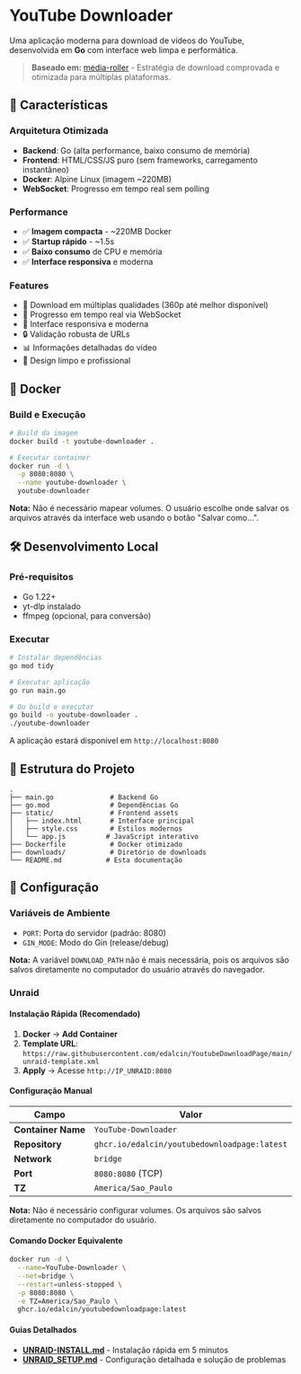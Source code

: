 # YouTube Downloader

Uma aplicação moderna para download de vídeos do YouTube, desenvolvida em **Go** com interface web limpa e performática.

> **Baseado em:** [media-roller](https://github.com/rroller/media-roller) - Estratégia de download comprovada e otimizada para múltiplas plataformas.

## 🚀 Características

### Arquitetura Otimizada
- **Backend**: Go (alta performance, baixo consumo de memória)
- **Frontend**: HTML/CSS/JS puro (sem frameworks, carregamento instantâneo)
- **Docker**: Alpine Linux (imagem ~220MB)
- **WebSocket**: Progresso em tempo real sem polling

### Performance
- ✅ **Imagem compacta** - ~220MB Docker
- ✅ **Startup rápido** - ~1.5s
- ✅ **Baixo consumo** de CPU e memória
- ✅ **Interface responsiva** e moderna

### Features
- 🎯 Download em múltiplas qualidades (360p até melhor disponível)
- 🔄 Progresso em tempo real via WebSocket
- 📱 Interface responsiva e moderna
- 🔒 Validação robusta de URLs
- 📊 Informações detalhadas do vídeo
- 🎨 Design limpo e profissional

## 🐳 Docker

### Build e Execução
```bash
# Build da imagem
docker build -t youtube-downloader .

# Executar container
docker run -d \
  -p 8080:8080 \
  --name youtube-downloader \
  youtube-downloader
```

**Nota:** Não é necessário mapear volumes. O usuário escolhe onde salvar os arquivos através da interface web usando o botão "Salvar como...".

## 🛠️ Desenvolvimento Local

### Pré-requisitos
- Go 1.22+
- yt-dlp instalado
- ffmpeg (opcional, para conversão)

### Executar
```bash
# Instalar dependências
go mod tidy

# Executar aplicação
go run main.go

# Ou build e executar
go build -o youtube-downloader .
./youtube-downloader
```

A aplicação estará disponível em `http://localhost:8080`

## 📁 Estrutura do Projeto

```
.
├── main.go              # Backend Go
├── go.mod               # Dependências Go
├── static/              # Frontend assets
│   ├── index.html       # Interface principal
│   ├── style.css        # Estilos modernos
│   └── app.js          # JavaScript interativo
├── Dockerfile           # Docker otimizado
├── downloads/           # Diretório de downloads
└── README.md           # Esta documentação
```

## 🔧 Configuração

### Variáveis de Ambiente
- `PORT`: Porta do servidor (padrão: 8080)
- `GIN_MODE`: Modo do Gin (release/debug)

**Nota:** A variável `DOWNLOAD_PATH` não é mais necessária, pois os arquivos são salvos diretamente no computador do usuário através do navegador.

### Unraid

#### Instalação Rápida (Recomendado)
1. **Docker** → **Add Container**
2. **Template URL**: `https://raw.githubusercontent.com/edalcin/YoutubeDownloadPage/main/unraid-template.xml`
3. **Apply** → Acesse `http://IP_UNRAID:8080`

#### Configuração Manual
| Campo | Valor |
|-------|-------|
| **Container Name** | `YouTube-Downloader` |
| **Repository** | `ghcr.io/edalcin/youtubedownloadpage:latest` |
| **Network** | `bridge` |
| **Port** | `8080:8080` (TCP) |
| **TZ** | `America/Sao_Paulo` |

**Nota:** Não é necessário configurar volumes. Os arquivos são salvos diretamente no computador do usuário.

#### Comando Docker Equivalente
```bash
docker run -d \
  --name=YouTube-Downloader \
  --net=bridge \
  --restart=unless-stopped \
  -p 8080:8080 \
  -e TZ=America/Sao_Paulo \
  ghcr.io/edalcin/youtubedownloadpage:latest
```

#### Guias Detalhados
- **[UNRAID-INSTALL.md](UNRAID-INSTALL.md)** - Instalação rápida em 5 minutos
- **[UNRAID_SETUP.md](UNRAID_SETUP.md)** - Configuração detalhada e solução de problemas